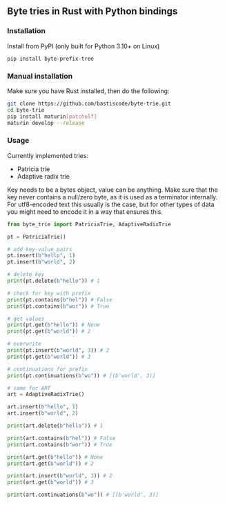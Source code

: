 ## Byte tries in Rust with Python bindings

### Installation

Install from PyPI (only built for Python 3.10+ on Linux)

```
pip install byte-prefix-tree
```

### Manual installation

Make sure you have Rust installed, then do the following:

```bash
git clone https://github.com/bastiscode/byte-trie.git
cd byte-trie
pip install maturin[patchelf]
maturin develop --release
```

### Usage

Currently implemented tries:
- Patricia trie
- Adaptive radix trie

Key needs to be a bytes object, value can be anything.
Make sure that the key never contains a null/zero byte, as it is used as a terminator internally. For utf8-encoded text this usually is the case, but for other types of data you might need to encode it in a way that ensures this.

```python
from byte_trie import PatriciaTrie, AdaptiveRadixTrie

pt = PatriciaTrie()

# add key-value pairs
pt.insert(b"hello", 1)
pt.insert(b"world", 2)

# delete key
print(pt.delete(b"hello")) # 1

# check for key with prefix
print(pt.contains(b"hel")) # False
print(pt.contains(b"wor")) # True

# get values
print(pt.get(b"hello")) # None
print(pt.get(b"world")) # 2

# overwrite
print(pt.insert(b"world", 3)) # 2
print(pt.get(b"world")) # 3

# continuations for prefix
print(pt.continuations(b"wo")) # [(b'world', 3)]

# same for ART
art = AdaptiveRadixTrie()

art.insert(b"hello", 1)
art.insert(b"world", 2)

print(art.delete(b"hello")) # 1

print(art.contains(b"hel")) # False
print(art.contains(b"wor")) # True

print(art.get(b"hello")) # None
print(art.get(b"world")) # 2

print(art.insert(b"world", 3)) # 2
print(art.get(b"world")) # 3

print(art.continuations(b"wo")) # [(b'world', 3)]
```

